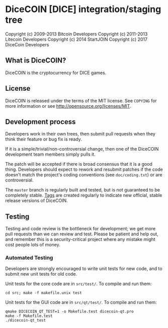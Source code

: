 DiceCOIN [DICE] integration/staging tree
==========================================

Copyright (c) 2009-2013 Bitcoin Developers
Copyright (c) 2011-2013 Litecoin Developers
Copyright (c) 	   2014 StartJOIN
Copyright (c) 	   2017 DiceCoin Developers

What is DiceCOIN?
----------------

DiceCOIN is the cryptocurrency for DICE games.

License
-------

DiceCOIN is released under the terms of the MIT license. See `COPYING` for more information or see http://opensource.org/licenses/MIT.

Development process
-------------------

Developers work in their own trees, then submit pull requests when they think
their feature or bug fix is ready.

If it is a simple/trivial/non-controversial change, then one of the DiceCOIN
development team members simply pulls it.

The patch will be accepted if there is broad consensus that it is a good thing.
Developers should expect to rework and resubmit patches if the code doesn't
match the project's coding conventions (see `doc/coding.txt`) or are
controversial.

The `master` branch is regularly built and tested, but is not guaranteed to be
completely stable. [Tags](https://github.com/bitcoin/bitcoin/tags) are created
regularly to indicate new official, stable release versions of DiceCOIN.

Testing
-------

Testing and code review is the bottleneck for development; we get more pull
requests than we can review and test. Please be patient and help out, and
remember this is a security-critical project where any mistake might cost people
lots of money.

### Automated Testing

Developers are strongly encouraged to write unit tests for new code, and to
submit new unit tests for old code.

Unit tests for the core code are in `src/test/`. To compile and run them:

    cd src; make -f makefile.unix test

Unit tests for the GUI code are in `src/qt/test/`. To compile and run them:

    qmake DICECOIN_QT_TEST=1 -o Makefile.test dicecoin-qt.pro
    make -f Makefile.test
    ./dicecoin-qt_test

